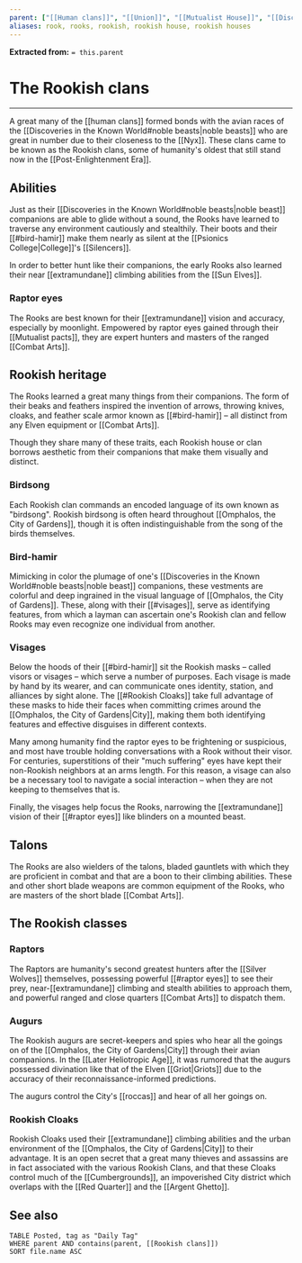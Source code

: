 ```yaml
---
parent: ["[[Human clans]]", "[[Union]]", "[[Mutualist House]]", "[[Discoveries in the Known World]]"]
aliases: rook, rooks, rookish, rookish house, rookish houses
---
```

**Extracted from:** `= this.parent`
# The Rookish clans

---

A great many of the [[human clans]] formed bonds with the avian races of the [[Discoveries in the Known World#noble beasts|noble beasts]] who are great in number due to their closeness to the [[Nyx]]. These clans came to be known as the Rookish clans, some of humanity's oldest that still stand now in the [[Post-Enlightenment Era]].

## Abilities

Just as their [[Discoveries in the Known World#noble beasts|noble beast]] companions are able to glide without a sound, the Rooks have learned to traverse any environment cautiously and stealthily. Their boots and their [[#bird-hamir]] make them nearly as silent at the [[Psionics College|College]]'s [[Silencers]].

In order to better hunt like their companions, the early Rooks also learned their near [[extramundane]] climbing abilities from the [[Sun Elves]].

### Raptor eyes

The Rooks are best known for their [[extramundane]] vision and accuracy, especially by moonlight. Empowered by raptor eyes gained through their [[Mutualist pacts]], they are expert hunters and masters of the ranged [[Combat Arts]].

## Rookish heritage

The Rooks learned a great many things from their companions. The form of their beaks and feathers inspired the invention of arrows, throwing knives, cloaks, and feather scale armor known as [[#bird-hamir]] – all distinct from any Elven equipment or [[Combat Arts]].

Though they share many of these traits, each Rookish house or clan borrows aesthetic from their companions that make them visually and distinct.

### Birdsong

Each Rookish clan commands an encoded language of its own known as "birdsong". Rookish birdsong is often heard throughout [[Omphalos, the City of Gardens]], though it is often indistinguishable from the song of the birds themselves.

### Bird-hamir

Mimicking in color the plumage of one's [[Discoveries in the Known World#noble beasts|noble beast]] companions, these vestments are colorful and deep ingrained in the visual language of [[Omphalos, the City of Gardens]]. These, along with their [[#visages]], serve as identifying features, from which a layman can ascertain one's Rookish clan and fellow Rooks may even recognize one individual from another.

### Visages

Below the hoods of their [[#bird-hamir]] sit the Rookish masks – called visors or visages – which serve a number of purposes. Each visage is made by hand by its wearer, and can communicate ones identity, station, and alliances by sight alone. The [[#Rookish Cloaks]] take full advantage of these masks to hide their faces when committing crimes around the [[Omphalos, the City of Gardens|City]], making them both identifying features and effective disguises in different contexts.

Many among humanity find the raptor eyes to be frightening or suspicious, and most have trouble holding conversations with a Rook without their visor. For centuries, superstitions of their "much suffering" eyes have kept their non-Rookish neighbors at an arms length. For this reason, a visage can also be a necessary tool to navigate a social interaction – when they are not keeping to themselves that is.

Finally, the visages help focus the Rooks, narrowing the [[extramundane]] vision of their [[#raptor eyes]] like blinders on a mounted beast.

## Talons

The Rooks are also wielders of the talons, bladed gauntlets with which they are proficient in combat and that are a boon to their climbing abilities. These and other short blade weapons are common equipment of the Rooks, who are masters of the short blade [[Combat Arts]].

## The Rookish classes
### Raptors

The Raptors are humanity's second greatest hunters after the [[Silver Wolves]] themselves, possessing powerful [[#raptor eyes]] to see their prey, near-[[extramundane]] climbing and stealth abilities to approach them, and powerful ranged and close quarters [[Combat Arts]] to dispatch them.

### Augurs

The Rookish augurs are secret-keepers and spies who hear all the goings on of the [[Omphalos, the City of Gardens|City]] through their avian companions. In the [[Later Heliotropic Age]], it was rumored that the augurs possessed divination like that of the Elven [[Griot|Griots]] due to the accuracy of their reconnaissance-informed predictions.

The augurs control the City's [[roccas]] and hear of all her goings on.

### Rookish Cloaks

Rookish Cloaks used their [[extramundane]] climbing abilities and the urban environment of the [[Omphalos, the City of Gardens|City]] to their advantage. It is an open secret that a great many thieves and assassins are in fact associated with the various Rookish Clans, and that these Cloaks control much of the [[Cumbergrounds]], an impoverished City district which overlaps with the [[Red Quarter]] and the [[Argent Ghetto]].

## See also
```dataview
TABLE Posted, tag as "Daily Tag"
WHERE parent AND contains(parent, [[Rookish clans]])
SORT file.name ASC
```
